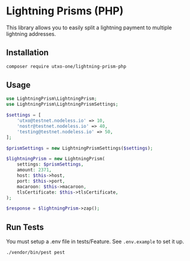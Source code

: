 # Lightning Prisms (PHP)

This library allows you to easily split a lightning payment to multiple lightning addresses.

## Installation

```sh
composer require utxo-one/lightning-prism-php
```

## Usage

```php
use LightningPrism\LightningPrism;
use LightningPrism\LightningPrismSettings;

$settings = [
    'utxo@testnet.nodeless.io' => 10,
    'nostr@testnet.nodeless.io' => 40,
    'testing@testnet.nodeless.io' => 50,
];

$prismSettings = new LightningPrismSettings($settings);

$lightningPrism = new LightningPrism(
    settings: $prismSettings,
    amount: 2371,
    host: $this->host,
    port: $this->port,
    macaroon: $this->macaroon,
    tlsCertificate: $this->tlsCertificate,
);

$response = $lightningPrism->zap();
```

## Run Tests

You must setup a .env file in tests/Feature. See `.env.example` to set it up.

```sh
./vendor/bin/pest pest
```
